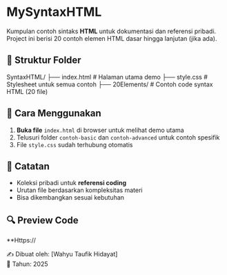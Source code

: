 # MySyntaxHTML

Kumpulan contoh sintaks **HTML** untuk dokumentasi dan referensi pribadi.  
Project ini berisi 20 contoh elemen HTML dasar hingga lanjutan (jika ada).

## 📂 Struktur Folder

SyntaxHTML/
├── index.html          # Halaman utama demo
├── style.css           # Stylesheet untuk semua contoh
├── 20Elements/       # Contoh code syntax HTML (20 file)

## 🚀 Cara Menggunakan
1. **Buka file** `index.html` di browser untuk melihat demo utama
2. Telusuri folder `contoh-basic` dan `contoh-advanced` untuk contoh spesifik
3. File `style.css` sudah terhubung otomatis

## 📝 Catatan
- Koleksi pribadi untuk **referensi coding**
- Urutan file berdasarkan kompleksitas materi
- Bisa dikembangkan sesuai kebutuhan

## 🔍 Preview Code
**Https://

✍️ Dibuat oleh: [Wahyu Taufik Hidayat]  
📅 Tahun: 2025